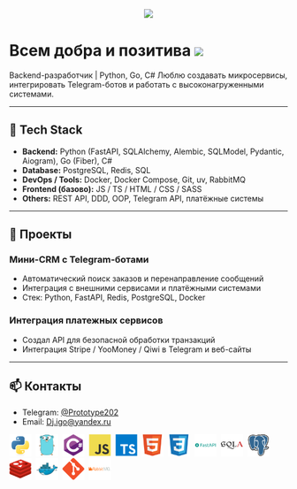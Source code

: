 <div id="header" align="center">
  <img src="https://media.giphy.com/media/M9gbBd9nbDrOTu1Mqx/giphy.gif" width="100"/>
</div>

<h1>
  Всем добра и позитива
  <img src="https://media.giphy.com/media/hvRJCLFzcasrR4ia7z/giphy.gif" width="30px"/>
  <img src="https://komarev.com/ghpvc/?username=igor228337&style=flat-square&color=blue" alt=""/>
</h1>
Backend-разработчик | Python, Go, C#  
Люблю создавать микросервисы, интегрировать Telegram-ботов и работать с высоконагруженными системами.  

---

## 🔧 Tech Stack
- **Backend:** Python (FastAPI, SQLAlchemy, Alembic, SQLModel, Pydantic, Aiogram), Go (Fiber), C#  
- **Database:** PostgreSQL, Redis, SQL  
- **DevOps / Tools:** Docker, Docker Compose, Git, uv, RabbitMQ  
- **Frontend (базово):** JS / TS / HTML / CSS / SASS  
- **Others:** REST API, DDD, OOP, Telegram API, платёжные системы  

---

## 🚀 Проекты
### Мини-CRM с Telegram-ботами
- Автоматический поиск заказов и перенаправление сообщений  
- Интеграция с внешними сервисами и платёжными системами  
- Стек: Python, FastAPI, Redis, PostgreSQL, Docker  

### Интеграция платежных сервисов
- Создал API для безопасной обработки транзакций  
- Интеграция Stripe / YooMoney / Qiwi в Telegram и веб-сайты  

---

## 📫 Контакты
- Telegram: [@Prototype202](https://t.me/Prototype202)  
- Email: Dj.igo@yandex.ru 
<div>
  <img src="https://github.com/devicons/devicon/blob/master/icons/python/python-original.svg" title="Python" alt="Python" width="40" height="40"/>&nbsp;
  <img src="https://github.com/devicons/devicon/blob/master/icons/go/go-original.svg" title="Go" alt="Go" width="40" height="40"/>&nbsp;
  <img src="https://github.com/devicons/devicon/blob/master/icons/csharp/csharp-original.svg" title="C#" alt="C#" width="40" height="40"/>&nbsp;
  <img src="https://github.com/devicons/devicon/blob/master/icons/javascript/javascript-original.svg" title="JavaScript" alt="JavaScript" width="40" height="40"/>&nbsp;
  <img src="https://github.com/devicons/devicon/blob/master/icons/typescript/typescript-original.svg" title="TypeScript" alt="TypeScript" width="40" height="40"/>&nbsp;
  <img src="https://github.com/devicons/devicon/blob/master/icons/html5/html5-original.svg" title="HTML5" alt="HTML5" width="40" height="40"/>&nbsp;
  <img src="https://github.com/devicons/devicon/blob/master/icons/css3/css3-original.svg" title="CSS3" alt="CSS3" width="40" height="40"/>&nbsp;
  <img src="https://github.com/devicons/devicon/blob/master/icons/fastapi/fastapi-original-wordmark.svg" title="FastAPI" alt="FastAPI" width="40" height="40"/>&nbsp;
  <img src="https://github.com/devicons/devicon/blob/master/icons/sqlalchemy/sqlalchemy-original.svg" title="SQLAlchemy" alt="SQLAlchemy" width="40" height="40"/>&nbsp;
  <img src="https://github.com/devicons/devicon/blob/master/icons/postgresql/postgresql-original.svg" title="PostgreSQL" alt="PostgreSQL" width="40" height="40"/>&nbsp;
  <img src="https://github.com/devicons/devicon/blob/master/icons/redis/redis-original.svg" title="Redis" alt="Redis" width="40" height="40"/>&nbsp;
  <img src="https://github.com/devicons/devicon/blob/master/icons/docker/docker-original.svg" title="Docker" alt="Docker" width="40" height="40"/>&nbsp;
  <img src="https://github.com/devicons/devicon/blob/master/icons/git/git-original.svg" title="Git" alt="Git" width="40" height="40"/>&nbsp;
  <img src="https://github.com/devicons/devicon/blob/master/icons/rabbitmq/rabbitmq-original-wordmark.svg" title="RabbitMQ" alt="RabbitMQ" width="40" height="40"/>&nbsp;
</div>
